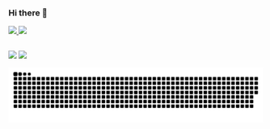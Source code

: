 ### Hi there 👋

<div>
  <a href="https://github.com/ProgramacaoPratica">
  <img height="172em" src="https://github-readme-stats.vercel.app/api?username=ProgramacaoPratica&show_icons=true&theme=radical&include_all_commits=true&count_private=true"/>
  <img height="172em" src="https://github-readme-stats.vercel.app/api/top-langs/?username=ProgramacaoPratica&layout=compact&langs_count=16&theme=radical "/>
</div>
  
  ##
  
<div> 
  <a href="https://www.youtube.com/channel/UCzLjXMwCPPsCoUcQeYOg3BA" target="_blank"><img src="https://img.shields.io/badge/-Youtube-%23EA4335?style=for-the-badge&logo=youtube&logoColor=white" target="_blank"></a>
  <a href="https://www.linkedin.com/in/gilseone/" target="_blank"><img src="https://img.shields.io/badge/-LinkedIn-%230077B5?style=for-the-badge&logo=linkedin&logoColor=white" target="_blank"></a>
 
  ![Snake animation](https://github.com/ProgramacaoPratica/ProgramacaoPratica/blob/output/github-contribution-grid-snake.svg)
 
</div>

<!--
**ProgramacaoPratica/ProgramacaoPratica** is a ✨ _special_ ✨ repository because its `README.md` (this file) appears on your GitHub profile.

Here are some ideas to get you started:

- 🔭 I’m currently working on ...
- 🌱 I’m currently learning ...
- 👯 I’m looking to collaborate on ...
- 🤔 I’m looking for help with ...
- 💬 Ask me about ...
- 📫 How to reach me: ...
- 😄 Pronouns: ...
- ⚡ Fun fact: ...
-->
